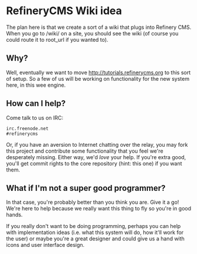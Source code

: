 # RefineryCMS Wiki idea

The plan here is that we create a sort of a wiki that plugs into Refinery CMS.
When you go to /wiki/ on a site, you should see the wiki (of course you could route it to root_url if you wanted to).

## Why?

Well, eventually we want to move http://tutorials.refinerycms.org to this sort of setup. So a few of us will be working on functionality for the new system here, in this wee engine.

## How can I help?

Come talk to us on IRC:

    irc.freenode.net
    #refinerycms

Or, if you have an aversion to Internet chatting over the relay, you may fork this project and contribute some functionality that you feel we're desperately missing. Either way, we'd _love_ your help.  If you're extra good, you'll get commit rights to the core repository (hint: this one) if you want them.

## What if I'm not a super good programmer?

In that case, you're probably better than you think you are. Give it a go! We're here to help because we really want this thing to fly so you're in good hands.

If you really don't want to be doing programming, perhaps you can help with implementation ideas (i.e. what this system will do, how it'll work for the user) or maybe you're a great designer and could give us a hand with icons and user interface design.